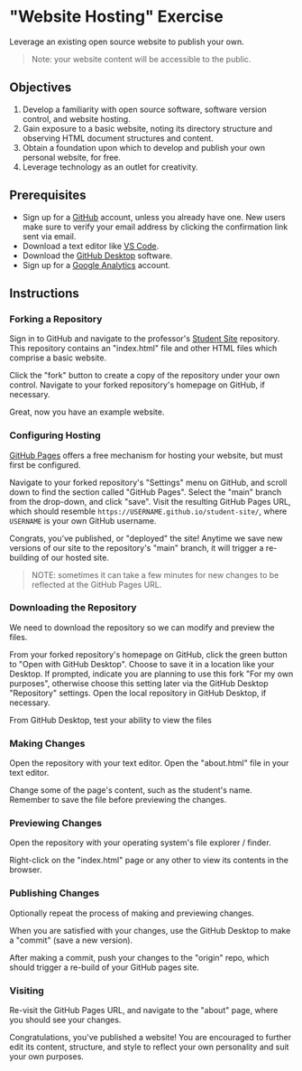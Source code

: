 # "Website Hosting" Exercise

Leverage an existing open source website to publish your own.

> Note: your website content will be accessible to the public.

## Objectives

  1. Develop a familiarity with open source software, software version control, and website hosting.
  2. Gain exposure to a basic website, noting its directory structure and observing HTML document structures and content.
  3. Obtain a foundation upon which to develop and publish your own personal website, for free.
  4. Leverage technology as an outlet for creativity.

## Prerequisites

  + Sign up for a [GitHub](https://github.com/) account, unless you already have one. New users make sure to verify your email address by clicking the confirmation link sent via email.
  + Download a text editor like [VS Code](____________).
  + Download the [GitHub Desktop](_____) software.
  + Sign up for a [Google Analytics](__________) account.

## Instructions

### Forking a Repository

Sign in to GitHub and navigate to the professor's [Student Site](https://github.com/prof-rossetti/student-site) repository. This repository contains an "index.html" file and other HTML files which comprise a basic website.

Click the "fork" button to create a copy of the repository under your own control. Navigate to your forked repository's homepage on GitHub, if necessary.

Great, now you have an example website.

### Configuring Hosting

[GitHub Pages](https://pages.github.com/) offers a free mechanism for hosting your website, but must first be configured.

Navigate to your forked repository's "Settings" menu on GitHub, and scroll down to find the section called "GitHub Pages". Select the "main" branch from the drop-down, and click "save". Visit the resulting GitHub Pages URL, which should resemble `https://USERNAME.github.io/student-site/`, where `USERNAME` is your own GitHub username.

Congrats, you've published, or "deployed" the site! Anytime we save new versions of our site to the repository's "main" branch, it will trigger a re-building of our hosted site.

> NOTE: sometimes it can take a few minutes for new changes to be reflected at the GitHub Pages URL.


### Downloading the Repository

We need to download the repository so we can modify and preview the files.

From your forked repository's homepage on GitHub, click the green button to "Open with GitHub Desktop". Choose to save it in a location like your Desktop. If prompted, indicate you are planning to use this fork "For my own purposes", otherwise choose this setting later via the GitHub Desktop "Repository" settings. Open the local repository in GitHub Desktop, if necessary.

From GitHub Desktop, test your ability to view the files


### Making Changes

Open the repository with your text editor. Open the "about.html" file in your text editor.

Change some of the page's content, such as the student's name. Remember to save the file before previewing the changes.

### Previewing Changes

Open the repository with your operating system's file explorer / finder.

Right-click on the "index.html" page or any other to view its contents in the browser.

### Publishing Changes

Optionally repeat the process of making and previewing changes.

When you are satisfied with your changes, use the GitHub Desktop to make a "commit" (save a new version).

After making a commit, push your changes to the "origin" repo, which should trigger a re-build of your GitHub pages site.



### Visiting

Re-visit the GitHub Pages URL, and navigate to the "about" page, where you should see your changes.

Congratulations, you've published a website! You are encouraged to further edit its content, structure, and style to reflect your own personality and suit your own purposes.

